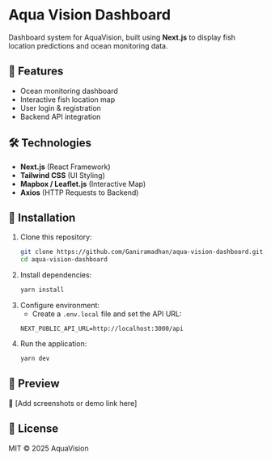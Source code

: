 # Aqua Vision Dashboard  
Dashboard system for AquaVision, built using **Next.js** to display fish location predictions and ocean monitoring data.  

## 🎨 Features  
- Ocean monitoring dashboard  
- Interactive fish location map  
- User login & registration  
- Backend API integration  

## 🛠️ Technologies  
- **Next.js** (React Framework)  
- **Tailwind CSS** (UI Styling)  
- **Mapbox / Leaflet.js** (Interactive Map)  
- **Axios** (HTTP Requests to Backend)  

## 🔧 Installation  
1. Clone this repository:  
   ```sh
   git clone https://github.com/Ganiramadhan/aqua-vision-dashboard.git
   cd aqua-vision-dashboard
   ```  
2. Install dependencies:  
   ```sh
   yarn install
   ```  
3. Configure environment:  
   - Create a `.env.local` file and set the API URL:  
   ```env
   NEXT_PUBLIC_API_URL=http://localhost:3000/api
   ```  
4. Run the application:  
   ```sh
   yarn dev
   ```  

## 📸 Preview  
🚀 [Add screenshots or demo link here]  

## 📝 License  
MIT © 2025 AquaVision  

